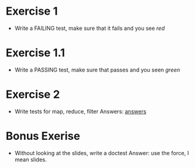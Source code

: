 Exercise 1
==========

* Write a FAILING test, make sure that it fails and you see *red*

Exercise 1.1
============

* Write a PASSING test, make sure that passes and you seen *green*

Exercise 2
==========

* Write tests for map, reduce, filter
  Answers:
  [answers](https://github.com/MonkeyIsNull/fp/blob/master/test/fp_test.exs)

Bonus Exerise
=============

* Without looking at the slides, write a doctest
  Answer: use the force, I mean slides.

